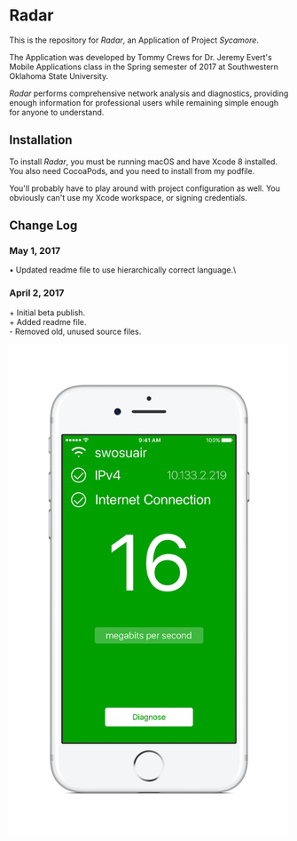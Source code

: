 # Radar
This is the repository for *Radar*, an Application of Project *Sycamore*.

The Application was developed by Tommy Crews for Dr. Jeremy Evert's Mobile Applications class in the Spring semester of 2017 at Southwestern Oklahoma State University.

*Radar* performs comprehensive network analysis and diagnostics, providing enough information for professional users while remaining simple enough for anyone to understand.

## Installation

To install *Radar*, you must be running macOS and have Xcode 8 installed. You also need CocoaPods, and you need to install from my podfile.

You'll probably have to play around with project configuration as well. You obviously can't use my Xcode workspace, or signing credentials.

## Change Log

### May 1, 2017

• Updated readme file to use hierarchically correct language.\

### April 2, 2017

\+ Initial beta publish.\
\+ Added readme file.\
\- Removed old, unused source files.

![Demo 1](/demofinal1.png?raw=true)

